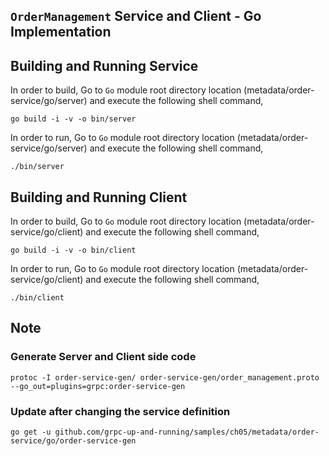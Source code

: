 ## ``OrderManagement`` Service and Client - Go Implementation

## Building and Running Service

In order to build, Go to ``Go`` module root directory location (metadata/order-service/go/server) and execute the following
 shell command,
```
go build -i -v -o bin/server
```

In order to run, Go to ``Go`` module root directory location (metadata/order-service/go/server) and execute the following
shell command,

```
./bin/server
```

## Building and Running Client   

In order to build, Go to ``Go`` module root directory location (metadata/order-service/go/client) and execute the following
 shell command,
```
go build -i -v -o bin/client
```

In order to run, Go to ``Go`` module root directory location (metadata/order-service/go/client) and execute the following
shell command,

```
./bin/client
```

## Note

### Generate Server and Client side code 
``` 
protoc -I order-service-gen/ order-service-gen/order_management.proto --go_out=plugins=grpc:order-service-gen
``` 

### Update after changing the service definition
``` 
go get -u github.com/grpc-up-and-running/samples/ch05/metadata/order-service/go/order-service-gen
```

